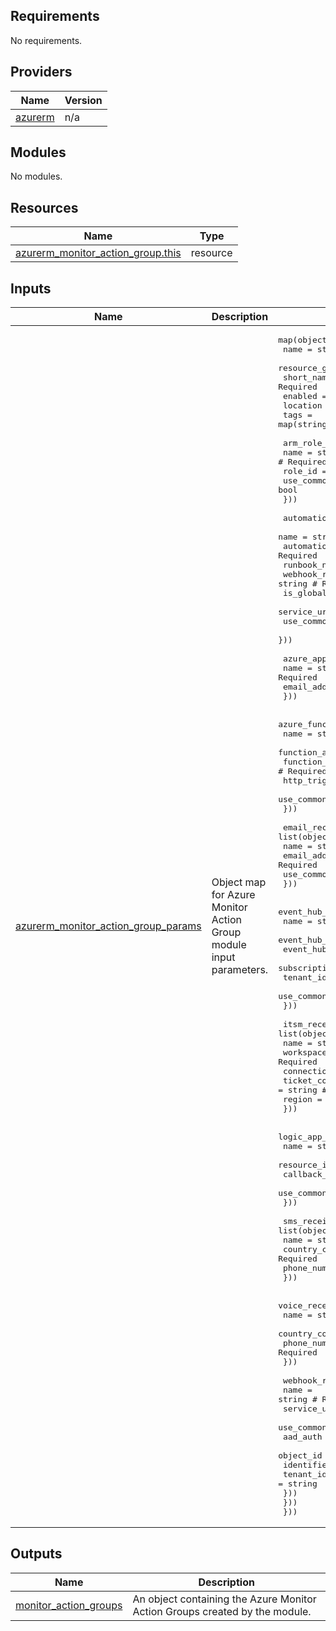 <!-- BEGIN_TF_DOCS -->
<!-- markdown-table-prettify-ignore-start -->
## Requirements

No requirements.

## Providers

| Name | Version |
|------|---------|
| <a name="provider_azurerm"></a> [azurerm](#provider\_azurerm) | n/a |

## Modules

No modules.

## Resources

| Name | Type |
|------|------|
| [azurerm_monitor_action_group.this](https://registry.terraform.io/providers/hashicorp/azurerm/latest/docs/resources/monitor_action_group) | resource |

## Inputs

| Name | Description | Type | Default | Required |
|------|-------------|------|---------|:--------:|
| <a name="input_azurerm_monitor_action_group_params"></a> [azurerm\_monitor\_action\_group\_params](#input\_azurerm\_monitor\_action\_group\_params) | Object map for Azure Monitor Action Group module input parameters. | <pre>map(object({<br>    name                = string # Required<br>    resource_group_name = string # Required<br>    short_name          = string # Required<br>    enabled             = bool<br>    location            = string<br>    tags                = map(string)<br><br>    arm_role_receiver = list(object({<br>      name                    = string # Required<br>      role_id                 = string # Required<br>      use_common_alert_schema = bool<br>    }))<br><br>    automation_runbook_receiver = list(object({<br>      name                    = string # Required<br>      automation_account_id   = string # Required<br>      runbook_name            = string # Required<br>      webhook_resource_id     = string # Required<br>      is_global_runbook       = bool   # Required<br>      service_uri             = string # Required<br>      use_common_alert_schema = bool<br>    }))<br><br>    azure_app_push_receiver = list(object({<br>      name          = string # Required<br>      email_address = string # Required<br>    }))<br><br>    azure_function_receiver = list(object({<br>      name                     = string # Required<br>      function_app_resource_id = string # Required<br>      function_name            = string # Required<br>      http_trigger_url         = string # Required<br>      use_common_alert_schema  = bool<br>    }))<br><br>    email_receiver = list(object({<br>      name                    = string # Required<br>      email_address           = string # Required<br>      use_common_alert_schema = bool<br>    }))<br><br>    event_hub_receiver = list(object({<br>      name                    = string # Required<br>      event_hub_name          = string<br>      event_hub_namespace     = string<br>      subscription_id         = string<br>      tenant_id               = string<br>      use_common_alert_schema = bool<br>    }))<br><br>    itsm_receiver = list(object({<br>      name                 = string # Required<br>      workspace_id         = string # Required<br>      connection_id        = string # Required<br>      ticket_configuration = string # Required<br>      region               = string # Required<br>    }))<br><br>    logic_app_receiver = list(object({<br>      name                    = string # Required<br>      resource_id             = string # Required<br>      callback_url            = string # Required<br>      use_common_alert_schema = bool<br>    }))<br><br>    sms_receiver = list(object({<br>      name         = string # Required<br>      country_code = string # Required<br>      phone_number = string # Required<br>    }))<br><br>    voice_receiver = list(object({<br>      name         = string # Required<br>      country_code = string # Required<br>      phone_number = string # Required<br>    }))<br><br>    webhook_receiver = list(object({<br>      name                    = string # Required<br>      service_uri             = string # Required<br>      use_common_alert_schema = bool<br>      aad_auth = list(object({<br>        object_id      = string # Required<br>        identifier_uri = string<br>        tenant_id      = string<br>      }))<br>    }))<br>  }))</pre> | n/a | yes |

## Outputs

| Name | Description |
|------|-------------|
| <a name="output_monitor_action_groups"></a> [monitor\_action\_groups](#output\_monitor\_action\_groups) | An object containing the Azure Monitor Action Groups created by the module. |
<!-- markdown-table-prettify-ignore-end -->

<!-- END_TF_DOCS -->
